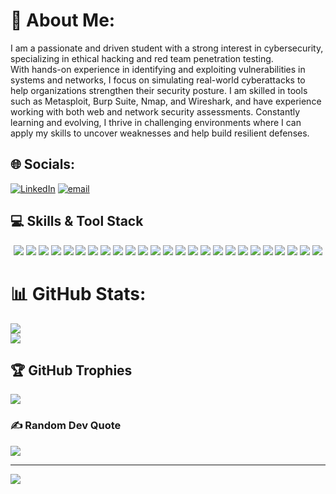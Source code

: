 # 💫 About Me:
I am a passionate and driven student with a strong interest in cybersecurity, specializing in ethical hacking and red team penetration testing. <br>With hands-on experience in identifying and exploiting vulnerabilities in systems and networks, I focus on simulating real-world cyberattacks to help organizations strengthen their security posture. I am skilled in tools such as Metasploit, Burp Suite, Nmap, and Wireshark, and have experience working with both web and network security assessments. Constantly learning and evolving, I thrive in challenging environments where I can apply my skills to uncover weaknesses and help build resilient defenses.

## 🌐 Socials:
[![LinkedIn](https://img.shields.io/badge/LinkedIn-%230077B5.svg?logo=linkedin&logoColor=white)](https://linkedin.com/in/bishalpoudel) [![email](https://img.shields.io/badge/Email-D14836?logo=gmail&logoColor=white)](mailto:bishalpoudel884@gmail.com) 


## 💻 Skills & Tool Stack

<p align="center">

  <!-- Operating Systems -->
  <img src="https://img.shields.io/badge/Arch_Linux-1793D1?style=for-the-badge&logo=arch-linux&logoColor=white" />
  <img src="https://img.shields.io/badge/Windows-0078D6?style=for-the-badge&logo=windows&logoColor=white" />
  <img src="https://img.shields.io/badge/Kali_Linux-557C94?style=for-the-badge&logo=kali-linux&logoColor=white" />

  <!-- Programming Languages -->
  <img src="https://img.shields.io/badge/C-00599C?style=for-the-badge&logo=c&logoColor=white" />
  <img src="https://img.shields.io/badge/Java-ED8B00?style=for-the-badge&logo=openjdk&logoColor=white" />
  <img src="https://img.shields.io/badge/HTML5-E34F26?style=for-the-badge&logo=html5&logoColor=white" />
  <img src="https://img.shields.io/badge/JavaScript-323330?style=for-the-badge&logo=javascript&logoColor=F7DF1E" />
  <img src="https://img.shields.io/badge/Python-3670A0?style=for-the-badge&logo=python&logoColor=ffdd54" />
  <img src="https://img.shields.io/badge/Bash_Script-121011?style=for-the-badge&logo=gnu-bash&logoColor=white" />
  <img src="https://img.shields.io/badge/PowerShell-5391FE?style=for-the-badge&logo=powershell&logoColor=white" />

  <!-- Frameworks & Libraries -->
  <img src="https://img.shields.io/badge/React-20232a?style=for-the-badge&logo=react&logoColor=61DAFB" />
  <img src="https://img.shields.io/badge/React_Native-20232a?style=for-the-badge&logo=react&logoColor=61DAFB" />
  <img src="https://img.shields.io/badge/Firebase-039BE5?style=for-the-badge&logo=firebase" />
  <img src="https://img.shields.io/badge/MySQL-4479A1?style=for-the-badge&logo=mysql&logoColor=white" />
  <img src="https://img.shields.io/badge/WordPress-117AC9?style=for-the-badge&logo=WordPress&logoColor=white" />

  <!-- DevOps & Tools -->
  <img src="https://img.shields.io/badge/Git-F05033?style=for-the-badge&logo=git&logoColor=white" />
  <img src="https://img.shields.io/badge/Windows_Terminal-4D4D4D?style=for-the-badge&logo=windows-terminal&logoColor=white" />

  <!-- Hacking Tools -->
  <img src="https://img.shields.io/badge/Nmap-000000?style=for-the-badge&logo=nmap&logoColor=white" />
  <img src="https://img.shields.io/badge/Metasploit-000000?style=for-the-badge&logo=metasploit&logoColor=white" />
  <img src="https://img.shields.io/badge/Burp_Suite-ff6600?style=for-the-badge&logo=burp-suite&logoColor=white" />
  <img src="https://img.shields.io/badge/Wireshark-1679A7?style=for-the-badge&logo=wireshark&logoColor=white" />
  <img src="https://img.shields.io/badge/John_the_Ripper-000000?style=for-the-badge&logoColor=white" />
  <img src="https://img.shields.io/badge/Hydra-000000?style=for-the-badge&logoColor=white" />
  <img src="https://img.shields.io/badge/Aircrack--ng-000000?style=for-the-badge&logoColor=white" />
  <img src="https://img.shields.io/badge/SQLmap-000000?style=for-the-badge&logoColor=white" />

</p>




# 📊 GitHub Stats:
![](https://nirzak-streak-stats.vercel.app/?user=BishalPoudel-1&theme=dark&hide_border=false)<br/>
![](https://github-readme-stats.vercel.app/api/top-langs/?username=BishalPoudel-1&theme=dark&hide_border=false&include_all_commits=true&count_private=true&layout=compact)


## 🏆 GitHub Trophies
![](https://github-profile-trophy.vercel.app/?username=BishalPoudel-1&theme=radical&no-frame=false&no-bg=true&margin-w=4)

### ✍️ Random Dev Quote
![](https://quotes-github-readme.vercel.app/api?type=horizontal&theme=radical)

---
[![](https://visitcount.itsvg.in/api?id=BishalPoudel-1&icon=0&color=0)](https://visitcount.itsvg.in)

<!-- Proudly created with GPRM ( https://gprm.itsvg.in ) -->
